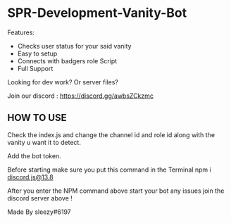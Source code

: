 # SPR-Development-Vanity-Bot
Features:
+ Checks user status for your said vanity
+ Easy to setup 
+ Connects with badgers role Script 
+ Full Support 

Looking for dev work? Or server files? 

Join our discord : 
https://discord.gg/awbsZCkzmc


## HOW TO USE ##

Check the index.js and change the channel id and role id along with the vanity u want it to detect.

Add the bot token. 

Before starting make sure you put this command in the Terminal npm i discord.js@13.8

After you enter the NPM command above start your bot any issues join the discord server above !

Made By sleezy#6197

